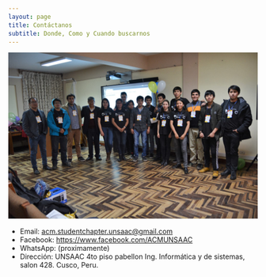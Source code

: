 ```yaml
---
layout: page
title: Contáctanos
subtitle: Donde, Como y Cuando buscarnos
---	
```

![](img/contactanos.jpg)

* Email: acm.studentchapter.unsaac@gmail.com
* Facebook: https://www.facebook.com/ACMUNSAAC
* WhatsApp: (proximamente)
* Dirección: UNSAAC 4to piso pabellon Ing. Informática y de sistemas, salon 428. Cusco, Peru.
